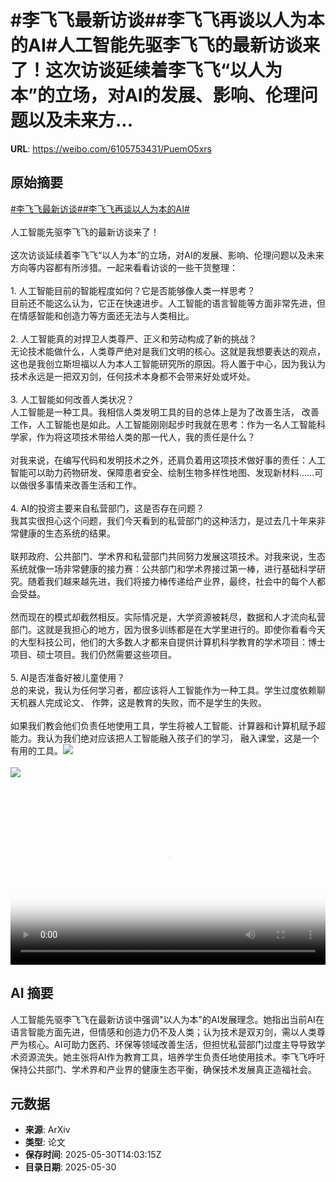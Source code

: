 # #李飞飞最新访谈##李飞飞再谈以人为本的AI#人工智能先驱李飞飞的最新访谈来了！这次访谈延续着李飞飞“以人为本”的立场，对AI的发展、影响、伦理问题以及未来方...

**URL**: https://weibo.com/6105753431/PuemO5xrs

## 原始摘要

<a href="https://m.weibo.cn/search?containerid=231522type%3D1%26t%3D10%26q%3D%23%E6%9D%8E%E9%A3%9E%E9%A3%9E%E6%9C%80%E6%96%B0%E8%AE%BF%E8%B0%88%23&amp;extparam=%23%E6%9D%8E%E9%A3%9E%E9%A3%9E%E6%9C%80%E6%96%B0%E8%AE%BF%E8%B0%88%23" data-hide=""><span class="surl-text">#李飞飞最新访谈#</span></a><a href="https://m.weibo.cn/search?containerid=231522type%3D1%26t%3D10%26q%3D%23%E6%9D%8E%E9%A3%9E%E9%A3%9E%E5%86%8D%E8%B0%88%E4%BB%A5%E4%BA%BA%E4%B8%BA%E6%9C%AC%E7%9A%84AI%23&amp;extparam=%23%E6%9D%8E%E9%A3%9E%E9%A3%9E%E5%86%8D%E8%B0%88%E4%BB%A5%E4%BA%BA%E4%B8%BA%E6%9C%AC%E7%9A%84AI%23" data-hide=""><span class="surl-text">#李飞飞再谈以人为本的AI#</span></a><br><br>人工智能先驱李飞飞的最新访谈来了！<br><br>这次访谈延续着李飞飞“以人为本”的立场，对AI的发展、影响、伦理问题以及未来方向等内容都有所涉猎。一起来看看访谈的一些干货整理：<br><br>1. 人工智能目前的智能程度如何？它是否能够像人类一样思考？<br>目前还不能这么认为，它正在快速进步。人工智能的语言智能等方面非常先进，但在情感智能和创造力等方面还无法与人类相比。<br><br>2. 人工智能真的对捍卫人类尊严、正义和劳动构成了新的挑战？<br>无论技术能做什么，人类尊严绝对是我们文明的核心。这就是我想要表达的观点，这也是我创立斯坦福以人为本人工智能研究所的原因。将人置于中心，因为我认为技术永远是一把双刃剑，任何技术本身都不会带来好处或坏处。<br><br>3. 人工智能如何改善人类状况？<br>人工智能是一种工具。我相信人类发明工具的目的总体上是为了改善生活， 改善工作，人工智能也是如此。人工智能刚刚起步时我就在思考：作为一名人工智能科学家，作为将这项技术带给人类的那一代人，我的责任是什么？<br><br>对我来说，在编写代码和发明技术之外，还肩负着用这项技术做好事的责任：人工智能可以助力药物研发、保障患者安全、绘制生物多样性地图、发现新材料……可以做很多事情来改善生活和工作。<br><br>4. AI的投资主要来自私营部门，这是否存在问题？<br>我其实很担心这个问题，我们今天看到的私营部门的这种活力，是过去几十年来非常健康的生态系统的结果。<br><br>联邦政府、公共部门、学术界和私营部门共同努力发展这项技术。对我来说，生态系统就像一场非常健康的接力赛：公共部门和学术界接过第一棒，进行基础科学研究。随着我们越来越先进，我们将接力棒传递给产业界，最终，社会中的每个人都会受益。<br><br>然而现在的模式却截然相反。实际情况是，大学资源被耗尽，数据和人才流向私营部门。这就是我担心的地方，因为很多训练都是在大学里进行的。即使你看看今天的大型科技公司，他们的大多数人才都来自提供计算机科学教育的学术项目：博士项目、硕士项目。我们仍然需要这些项目。<br><br>5. AI是否准备好被儿童使用？<br>总的来说，我认为任何学习者，都应该将人工智能作为一种工具。学生过度依赖聊天机器人完成论文、 作弊，这是教育的失败，而不是学生的失败。<br><br>如果我们教会他们负责任地使用工具，学生将被人工智能、计算器和计算机赋予超能力。我认为我们绝对应该把人工智能融入孩子们的学习， 融入课堂，这是一个有用的工具。<img style="" src="https://tvax2.sinaimg.cn/large/006Fd7o3ly1i1xmw43740j30nq0dcq36.jpg" referrerpolicy="no-referrer"><br><br><img style="" src="https://tvax2.sinaimg.cn/large/006Fd7o3ly1i1xmw7rsrbj30zk0k075f.jpg" referrerpolicy="no-referrer"><br><br><br clear="both"><div style="clear: both"></div><video controls="controls" poster="https://tvax2.sinaimg.cn/orj480/006Fd7o3ly1i1xmw3mim8j30nq0dcq36.jpg" style="width: 100%"><source src="https://f.video.weibocdn.com/o0/2W30dac0lx08oEqUoEEU01041201ZXPa0E010.mp4?label=mp4_hd&amp;template=854x480.25.0&amp;ori=0&amp;ps=1CwnkDw1GXwCQx&amp;Expires=1748617353&amp;ssig=HKmnFdjnke&amp;KID=unistore,video"><source src="https://f.video.weibocdn.com/o0/PyHnsmeKlx08oEqUw9zW010412016SXr0E010.mp4?label=mp4_ld&amp;template=640x360.25.0&amp;ori=0&amp;ps=1CwnkDw1GXwCQx&amp;Expires=1748617353&amp;ssig=x2Xve%2Bjxfc&amp;KID=unistore,video"><p>视频无法显示，请前往<a href="https://video.weibo.com/show?fid=1034%3A5172049614667836" target="_blank" rel="noopener noreferrer">微博视频</a>观看。</p></video>

## AI 摘要

人工智能先驱李飞飞在最新访谈中强调"以人为本"的AI发展理念。她指出当前AI在语言智能方面先进，但情感和创造力仍不及人类；认为技术是双刃剑，需以人类尊严为核心。AI可助力医药、环保等领域改善生活，但担忧私营部门过度主导导致学术资源流失。她主张将AI作为教育工具，培养学生负责任地使用技术。李飞飞呼吁保持公共部门、学术界和产业界的健康生态平衡，确保技术发展真正造福社会。

## 元数据

- **来源**: ArXiv
- **类型**: 论文
- **保存时间**: 2025-05-30T14:03:15Z
- **目录日期**: 2025-05-30
